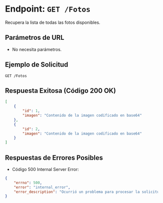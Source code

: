 # Endpoint: `GET /Fotos`

Recupera la lista de todas las fotos disponibles.

## Parámetros de URL
- No necesita parámetros.

## Ejemplo de Solicitud
```http
GET /Fotos
```

## Respuesta Exitosa (Código 200 OK)
```json
[
    {
        "id": 1,
        "imagen": "Contenido de la imagen codificado en base64"
    },
    {
        "id": 2,
        "imagen": "Contenido de la imagen codificado en base64"
    }
]
```

## Respuestas de Errores Posibles
- Código 500 Internal Server Error:
```json
{
    "errno": 500,
    "error": "internal_error",
    "error_description": "Ocurrió un problema para procesar la solicitud"
}
```

